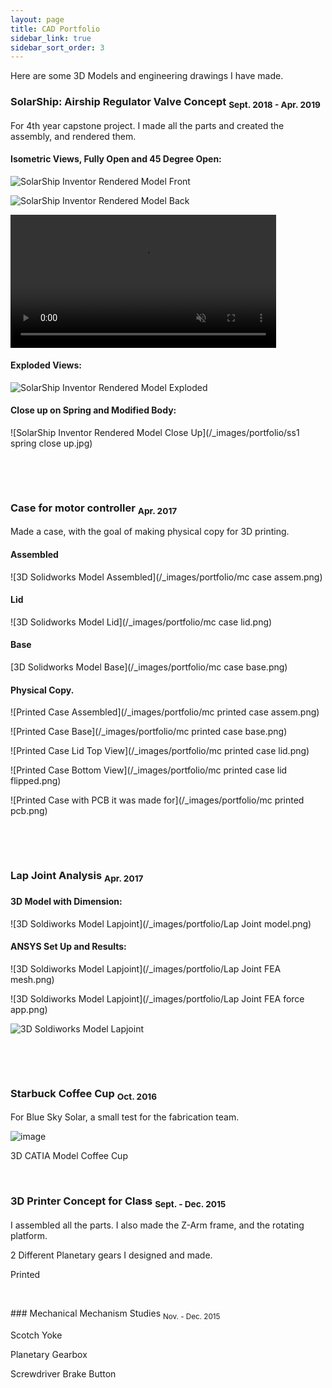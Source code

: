 ```yaml
---
layout: page
title: CAD Portfolio
sidebar_link: true
sidebar_sort_order: 3
---
```


Here are some 3D Models and engineering drawings I have made.

### SolarShip: Airship Regulator Valve Concept <sub> Sept. 2018 - Apr. 2019 </sub>
For 4th year capstone project. I made all the parts and created the assembly, and rendered them.

#### Isometric Views, Fully Open and 45 Degree Open:

![SolarShip Inventor Rendered Model Front](/_images/portfolio/ss1assemFullOpen.PNG "SolarShip Inventor Rendered Model Front")

![SolarShip Inventor Rendered Model Back](/_images/portfolio/ss1-45openBackBiew.PNG "SolarShip Inventor Rendered Model Back")

<a href="https://gyazo.com/415405b4618acde840b53b577b668791"><video alt="Valve Opening" width="425" muted loop playsinline controls><source src="https://i.gyazo.com/415405b4618acde840b53b577b668791.mp4" type="video/mp4" /></video></a>

#### Exploded Views:

![SolarShip Inventor Rendered Model Exploded](/_images/portfolio/ss1-exploded.PNG)

#### Close up on Spring and Modified Body:

![SolarShip Inventor Rendered Model Close Up](/_images/portfolio/ss1 spring close up.jpg)

<p>&nbsp;</p> 
<p>&nbsp;</p> 

### Case for motor controller <sub> Apr. 2017 </sub>
Made a case, with the goal of making physical copy for 3D printing.

#### Assembled

![3D Solidworks Model Assembled](/_images/portfolio/mc case assem.png)

#### Lid

![3D Solidworks Model Lid](/_images/portfolio/mc case lid.png)

#### Base

[3D Solidworks Model Base](/_images/portfolio/mc case base.png)

#### Physical Copy.

![Printed Case Assembled](/_images/portfolio/mc printed case assem.png)

![Printed Case Base](/_images/portfolio/mc printed case base.png)

![Printed Case Lid Top View](/_images/portfolio/mc printed case lid.png)

![Printed Case Bottom View](/_images/portfolio/mc printed case lid flipped.png)

![Printed Case with PCB it was made for](/_images/portfolio/mc printed pcb.png)

<p>&nbsp;</p> 
<p>&nbsp;</p> 

### Lap Joint Analysis <sub> Apr. 2017 </sub>

#### 3D Model with Dimension:

![3D Soldiworks Model Lapjoint](/_images/portfolio/Lap Joint model.png)

#### ANSYS Set Up and Results:

![3D Soldiworks Model Lapjoint](/_images/portfolio/Lap Joint FEA mesh.png)

![3D Soldiworks Model Lapjoint](/_images/portfolio/Lap Joint FEA force app.png)

![3D Soldiworks Model Lapjoint](/_images/portfolio/Lap-Joint-FEA-results.png)

<p>&nbsp;</p> 
<p>&nbsp;</p> 

### Starbuck Coffee Cup <sub> Oct. 2016 </sub>
For Blue Sky Solar, a small test for the fabrication team.

![image](/_images/portfolio/coffee-cup.PNG "pls work")

3D CATIA Model Coffee Cup
<p>&nbsp;</p> 

### 3D Printer Concept for Class <sub> Sept. - Dec. 2015 </sub>
I assembled all the parts. I also made the Z-Arm frame, and the rotating platform.

2 Different Planetary gears I designed and made.

Printed

<p>&nbsp;</p> 
### Mechanical Mechanism Studies <sub> Nov. - Dec. 2015 </sub>

Scotch Yoke

Planetary Gearbox

Screwdriver Brake Button
